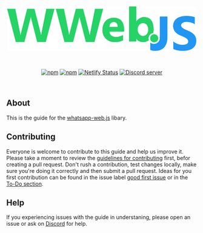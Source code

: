 <div align="center">
    <br />
    <p>
        <a href="https://wwebjs.dev"><img src="https://github.com/wwebjs/logos/blob/main/4_Full%20Logo%20Lockup_Small/small_banner_blue.png?raw=true" title="wwebjs.dev Guide"
                alt="wwebjs.dev Guide" width="500" /></a>
    </p>
    <br />
    <p>
        <a href="https://www.npmjs.com/package/whatsapp-web.js"><img src="https://img.shields.io/npm/v/whatsapp-web.js"
                alt="npm" /></a>
        <a href="https://www.npmjs.com/package/vuepress"><img src="https://badgen.net/npm/v/vuepress/next"
                alt="npm"></a>
        <a href="https://app.netlify.com/sites/wwebjs/deploys"><img
                src="https://api.netlify.com/api/v1/badges/d626778e-5786-4a34-a07d-69eda65c2430/deploy-status"
                alt="Netlify Status" /></a>
        <a href="https://discord.gg/H7DqQs4"><img
                src="https://img.shields.io/discord/698610475432411196.svg?logo=discord" alt="Discord server" /></a>
    </p>
    <br />
</div>

## About

This is the guide for the [whatsapp-web.js][wwebjs] libary.

## Contributing

Everyone is welcome to contribute to this guide and help us improve it. Please take a moment to review the [guidelines for contributing][contributing] first, befor creating a pull request. Don't rush a contribution, test changes locally, make sure you're doing it correctly and then submit a pull request. Ideas for you first contribution can be found in the issue label [good first issue][good-first-issue] or in the [To-Do section][todo].

## Help

If you experiencing issues with the guide in understaning, please open an issue or ask on [Discord][discord] for help.

[wwebjs]: https://github.com/pedroslopez/whatsapp-web.js
[contributing]: https://github.com/wwebjs/wwebjs.dev/tree/candy/.github/CONTRIBUTING.md
[good-first-issue]: https://github.com/wwebjs/wwebjs.dev/contribute
[todo]: https://github.com/wwebjs/wwebjs.dev/projects/1
[discord]: https://discord.gg/H7DqQs4
